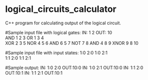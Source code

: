 # logical_circuits_calculator
C++ program for calculating output of the logical circuit.

#Sample input file with logical gates:
IN: 1 2
OUT: 10  
AND 1 2 3
OR 1 3 4   
XOR 2 3 5
NOR 4 5 6
AND 6 5 7
NOT 7 8 
AND 4 8 9
XNOR 9 8 10

#Sample input file with input states:
1:0 2:0
1:0 2:1  
1:1 2:0
1:1 2:1

#Sample output:
IN: 1:0 2:0 OUT:10:0
IN: 1:0 2:1 OUT:10:0
IN: 1:1 2:0 OUT:10:1
IN: 1:1 2:1 OUT:10:1
